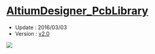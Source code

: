 [AltiumDesigner_PcbLibrary](https://github.com/KitSprout/AltiumDesigner_PcbLibrary)
=========================
* Update : 2016/03/03
* Version : [v2.0](https://github.com/KitSprout/AltiumDesigner_PcbLibrary/releases/tag/v2.0)

<img src="https://lh6.googleusercontent.com/-Yn64tjOW7Vo/U-jG4QG0ZGI/AAAAAAAAKM8/2cyZLPPg3cU/s1600/Package.png" />
